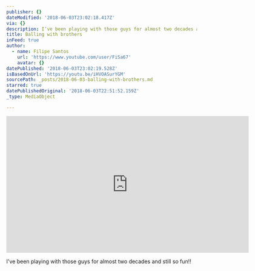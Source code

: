 ```yaml
---
publisher: {}
dateModified: '2018-06-03T23:02:18.417Z'
via: {}
description: I’ve been playing with those guys for almost two decades and still so fun!!
title: Balling with brothers
inFeed: true
author:
  - name: Filipe Santos
    url: 'https://www.youtube.com/user/FiSa67'
    avatar: {}
datePublished: '2018-06-03T23:02:19.528Z'
isBasedOnUrl: 'https://youtu.be/iHVOASurYGM'
sourcePath: _posts/2018-06-03-balling-with-brothers.md
starred: true
datePublishedOriginal: '2018-06-03T22:51:52.159Z'
_type: MediaObject

---
```

<iframe src="https://cdn.embedly.com/widgets/media.html?src=https%3A%2F%2Fwww.youtube.com%2Fembed%2FiHVOASurYGM%3Ffeature%3Doembed&amp;url=http%3A%2F%2Fwww.youtube.com%2Fwatch%3Fv%3DiHVOASurYGM&amp;image=https%3A%2F%2Fi.ytimg.com%2Fvi%2FiHVOASurYGM%2Fhqdefault.jpg&amp;key=a715cf41cc93453ca338d350cd26f87b&amp;type=text%2Fhtml&amp;schema=youtube" width="640" height="360" scrolling="no" frameborder="0" allowfullscreen="" style=""></iframe>

I've been playing with those guys for almost two decades and still so fun!!